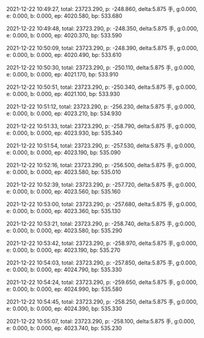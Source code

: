 2021-12-22 10:49:27, total: 23723.290, p: -248.860, delta:5.875 手, g:0.000, e: 0.000, b: 0.000, ep: 4020.580, bp: 533.680

2021-12-22 10:49:48, total: 23723.290, p: -248.350, delta:5.875 手, g:0.000, e: 0.000, b: 0.000, ep: 4020.370, bp: 533.590

2021-12-22 10:50:09, total: 23723.290, p: -248.390, delta:5.875 手, g:0.000, e: 0.000, b: 0.000, ep: 4020.490, bp: 533.610

2021-12-22 10:50:30, total: 23723.290, p: -250.110, delta:5.875 手, g:0.000, e: 0.000, b: 0.000, ep: 4021.170, bp: 533.910

2021-12-22 10:50:51, total: 23723.290, p: -250.340, delta:5.875 手, g:0.000, e: 0.000, b: 0.000, ep: 4021.100, bp: 533.930

2021-12-22 10:51:12, total: 23723.290, p: -256.230, delta:5.875 手, g:0.000, e: 0.000, b: 0.000, ep: 4023.210, bp: 534.930

2021-12-22 10:51:33, total: 23723.290, p: -258.790, delta:5.875 手, g:0.000, e: 0.000, b: 0.000, ep: 4023.930, bp: 535.340

2021-12-22 10:51:54, total: 23723.290, p: -257.530, delta:5.875 手, g:0.000, e: 0.000, b: 0.000, ep: 4023.190, bp: 535.090

2021-12-22 10:52:16, total: 23723.290, p: -256.500, delta:5.875 手, g:0.000, e: 0.000, b: 0.000, ep: 4023.580, bp: 535.010

2021-12-22 10:52:39, total: 23723.290, p: -257.720, delta:5.875 手, g:0.000, e: 0.000, b: 0.000, ep: 4023.560, bp: 535.160

2021-12-22 10:53:00, total: 23723.290, p: -257.680, delta:5.875 手, g:0.000, e: 0.000, b: 0.000, ep: 4023.360, bp: 535.130

2021-12-22 10:53:21, total: 23723.290, p: -258.740, delta:5.875 手, g:0.000, e: 0.000, b: 0.000, ep: 4023.580, bp: 535.290

2021-12-22 10:53:42, total: 23723.290, p: -258.970, delta:5.875 手, g:0.000, e: 0.000, b: 0.000, ep: 4023.190, bp: 535.270

2021-12-22 10:54:03, total: 23723.290, p: -257.850, delta:5.875 手, g:0.000, e: 0.000, b: 0.000, ep: 4024.790, bp: 535.330

2021-12-22 10:54:24, total: 23723.290, p: -259.650, delta:5.875 手, g:0.000, e: 0.000, b: 0.000, ep: 4024.990, bp: 535.580

2021-12-22 10:54:45, total: 23723.290, p: -258.250, delta:5.875 手, g:0.000, e: 0.000, b: 0.000, ep: 4024.390, bp: 535.330

2021-12-22 10:55:07, total: 23723.290, p: -258.100, delta:5.875 手, g:0.000, e: 0.000, b: 0.000, ep: 4023.740, bp: 535.230